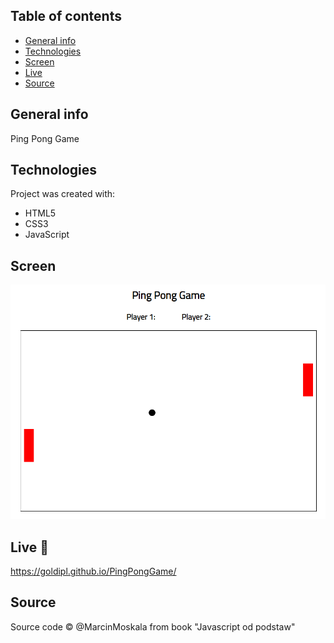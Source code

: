 ## Table of contents
* [General info](#general-info)
* [Technologies](#technologies)
* [Screen](#screen)
* [Live](#live)
* [Source](#source)

## General info
Ping Pong Game

## Technologies
Project was created with:
* HTML5
* CSS3
* JavaScript

## Screen
![Screenshot](pingpong.png) 

## Live :star2:
https://goldipl.github.io/PingPongGame/

## Source
Source code © @MarcinMoskala from book "Javascript od podstaw"